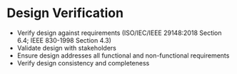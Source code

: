 # Design Verification
- Verify design against requirements (ISO/IEC/IEEE 29148:2018 Section 6.4; IEEE 830-1998 Section 4.3)
- Validate design with stakeholders
- Ensure design addresses all functional and non-functional requirements
- Verify design consistency and completeness